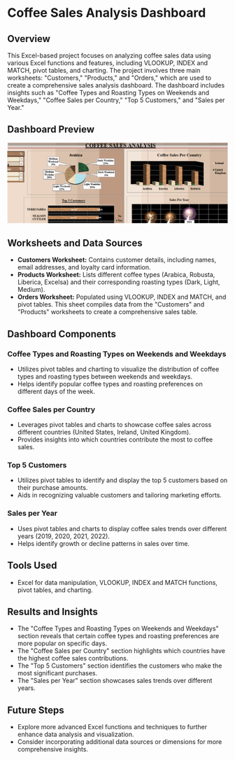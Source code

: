# Coffee Sales Analysis Dashboard
## Overview

This Excel-based project focuses on analyzing coffee sales data using various Excel functions and features, including VLOOKUP, INDEX and MATCH, pivot tables, and charting. The project involves three main worksheets: "Customers," "Products," and "Orders," which are used to create a comprehensive sales analysis dashboard. The dashboard includes insights such as "Coffee Types and Roasting Types on Weekends and Weekdays," "Coffee Sales per Country," "Top 5 Customers," and "Sales per Year."

## Dashboard Preview

![Coffee Sales Dashboard](https://github.com/Kendi798/Coffee-Sales-Analysis/blob/main/Coffee%20Analysis.PNG)

## Worksheets and Data Sources

- **Customers Worksheet:** Contains customer details, including names, email addresses, and loyalty card information.
- **Products Worksheet:** Lists different coffee types (Arabica, Robusta, Liberica, Excelsa) and their corresponding roasting types (Dark, Light, Medium).
- **Orders Worksheet:** Populated using VLOOKUP, INDEX and MATCH, and pivot tables. This sheet compiles data from the "Customers" and "Products" worksheets to create a comprehensive sales table.

## Dashboard Components

### Coffee Types and Roasting Types on Weekends and Weekdays

- Utilizes pivot tables and charting to visualize the distribution of coffee types and roasting types between weekends and weekdays.
- Helps identify popular coffee types and roasting preferences on different days of the week.

### Coffee Sales per Country

- Leverages pivot tables and charts to showcase coffee sales across different countries (United States, Ireland, United Kingdom).
- Provides insights into which countries contribute the most to coffee sales.

### Top 5 Customers

- Utilizes pivot tables to identify and display the top 5 customers based on their purchase amounts.
- Aids in recognizing valuable customers and tailoring marketing efforts.

### Sales per Year

- Uses pivot tables and charts to display coffee sales trends over different years (2019, 2020, 2021, 2022).
- Helps identify growth or decline patterns in sales over time.

## Tools Used

- Excel for data manipulation, VLOOKUP, INDEX and MATCH functions, pivot tables, and charting.

## Results and Insights

- The "Coffee Types and Roasting Types on Weekends and Weekdays" section reveals that certain coffee types and roasting preferences are more popular on specific days.
- The "Coffee Sales per Country" section highlights which countries have the highest coffee sales contributions.
- The "Top 5 Customers" section identifies the customers who make the most significant purchases.
- The "Sales per Year" section showcases sales trends over different years.

## Future Steps

- Explore more advanced Excel functions and techniques to further enhance data analysis and visualization.
- Consider incorporating additional data sources or dimensions for more comprehensive insights.
